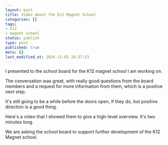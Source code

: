 ```yaml
---
layout: post
title: Video about the K12 Magnet School
categories: []
tags:
- k12
- magnet school
status: publish
type: post
published: true
meta: {}
last_modified_at: 2024-11-01 18:37:53
---
```


I presented to the school board for the K12 magnet school I am working on.

The conversation was great, with really good questions from the board members and a request for more information from them, which is a positive next step.

It's still going to be a while before the doors open, if they do, but positive direction is a good thing.

Here's a video that I showed them to give a high-level overview. It's two minutes long.


We are asking the school board to support further development of the K12 Magnet school.
